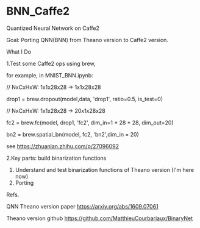 # BNN_Caffe2
Quantized Neural Network on Caffe2

Goal:
Porting QNN(BNN) from Theano version to Caffe2 version.


What I Do 

1.Test some Caffe2 ops using brew, 
  
  for example, in MNIST_BNN.ipynb:
  
  // NxCxHxW: 1x1x28x28 -> 1x1x28x28 
  
  drop1 = brew.dropout(model,data, 'drop1', ratio=0.5, is_test=0)
  
  // NxCxHxW: 1x1x28x28 -> 20x1x28x28
  
  fc2 = brew.fc(model, drop1, 'fc2', dim_in=1 * 28 * 28, dim_out=20)
  
  bn2 = brew.spatial_bn(model, fc2, 'bn2',dim_in = 20) 

  see https://zhuanlan.zhihu.com/p/27096092

2.Key parts: build binarization functions

  1. Understand and test binarization functions of Theano version (I'm here now)
  2. Porting




Refs.

QNN Theano version paper
https://arxiv.org/abs/1609.07061 

Theano version github
https://github.com/MatthieuCourbariaux/BinaryNet



